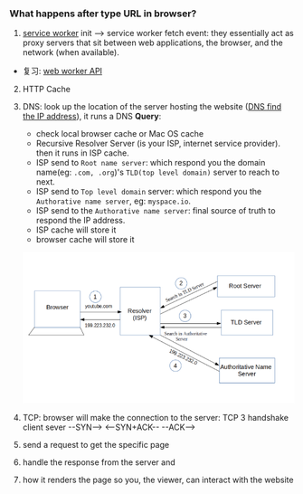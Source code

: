 ### What happens after type URL in browser?

1.  [service worker](https://developer.mozilla.org/en-US/docs/Web/API/Service_Worker_API) init --> service worker fetch event: they essentially act as proxy servers that sit between web applications, the browser, and the network (when available).

- 复习: [web worker API](https://developer.mozilla.org/en-US/docs/Web/API/Web_Workers_API)

2.  HTTP Cache
3.  DNS: look up the location of the server hosting the website ([DNS find the IP address](https://www.freecodecamp.org/news/what-happens-when-you-hit-url-in-your-browser/)), it runs a DNS **Query**:

    - check local browser cache or Mac OS cache
    - Recursive Resolver Server (is your ISP, internet service provider). then it runs in ISP cache.
    - ISP send to `Root name server`: which respond you the domain name(eg: `.com, .org`)'s `TLD(top level domain)` server to reach to next.
    - ISP send to `Top level domain` server: which respond you the `Authorative name server`, eg: `myspace.io`.
    - ISP send to the `Authorative name server`: final source of truth to respond the IP address.
    - ISP cache will store it
    - browser cache will store it

    ![image](../assets/dns_works.png)

4.  TCP: browser will make the connection to the server: TCP 3 handshake
    client sever
    --SYN-->
    <--SYN+ACK--
    --ACK-->

5.  send a request to get the specific page
6.  handle the response from the server and
7.  how it renders the page so you, the viewer, can interact with the website
